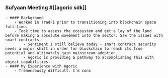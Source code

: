 ### Sufyaan Meeting #[[agoric sdk]]
	- #### Background
		- Worked in TradFi prior to transitioning into blockchain space full-time.
		- Took time to assess the ecosystem and get a lay of the land before making a absolute movement into the sector. Saw the issues with smart contracts.
			- Sentiment I still believe today - smart contract security needs a major shift in order for blockchain to reach its true potential and ultimately gain mainstream adoption.
			- Agoric is providing a pathway to accomplishing this with object capabilities.
	- #### My Experience with Agoric
		- Tremendously difficult. I'm cons
